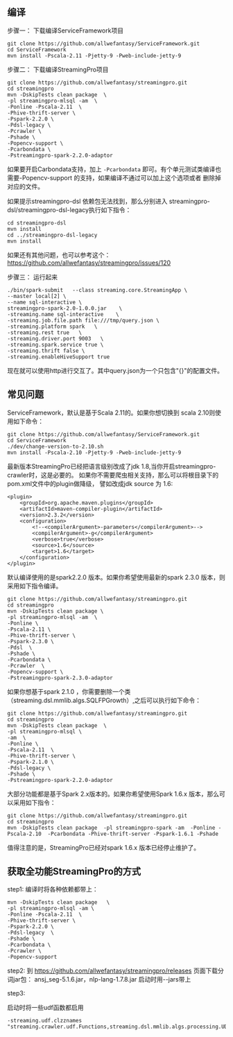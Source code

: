 ## 编译

步骤一： 下载编译ServiceFramework项目

```
git clone https://github.com/allwefantasy/ServiceFramework.git
cd ServiceFramework
mvn install -Pscala-2.11 -Pjetty-9 -Pweb-include-jetty-9
```


步骤二： 下载编译StreamingPro项目

```
git clone https://github.com/allwefantasy/streamingpro.git
cd streamingpro
mvn -DskipTests clean package  \
-pl streamingpro-mlsql -am  \
-Ponline -Pscala-2.11  \
-Phive-thrift-server \
-Pspark-2.2.0 \
-Pdsl-legacy \
-Pcrawler \
-Pshade \
-Popencv-support \
-Pcarbondata \
-Pstreamingpro-spark-2.2.0-adaptor

```
 

如果要开启Carbondata支持，加上 `-Pcarbondata` 即可。有个单元测试类编译也需要-Popencv-support 的支持，如果编译不通过可以加上这个选项或者
删除掉对应的文件。

如果提示streamingpro-dsl 依赖包无法找到，那么分别进入 streamingpro-dsl/streamingpro-dsl-legacy执行如下指令：

```
cd streamingpro-dsl
mvn install
cd ../streamingpro-dsl-legacy
mvn install
```

如果还有其他问题，也可以参考这个：https://github.com/allwefantasy/streamingpro/issues/120 

步骤三： 运行起来

```
./bin/spark-submit   --class streaming.core.StreamingApp \
--master local[2] \
--name sql-interactive \
streamingpro-spark-2.0-1.0.0.jar    \
-streaming.name sql-interactive    \
-streaming.job.file.path file:///tmp/query.json \
-streaming.platform spark   \
-streaming.rest true   \
-streaming.driver.port 9003   \
-streaming.spark.service true \
-streaming.thrift false \
-streaming.enableHiveSupport true
```

现在就可以使用http进行交互了。其中query.json为一个只包含"{}"的配置文件。


## 常见问题

ServiceFramework，默认是基于Scala 2.11的。如果你想切换到 scala 2.10则使用如下命令：

```
git clone https://github.com/allwefantasy/ServiceFramework.git
cd ServiceFramework
./dev/change-version-to-2.10.sh
mvn install -Pscala-2.10 -Pjetty-9 -Pweb-include-jetty-9
```


最新版本StreamingPro已经把语言级别改成了jdk 1.8,当你开启streamingpro-crawler时，这是必要的。
如果你不需要爬虫相关支持，那么可以将根目录下的pom.xml文件中的plugin做降级，
譬如改成jdk source 为 1.6:

```
<plugin>
    <groupId>org.apache.maven.plugins</groupId>
    <artifactId>maven-compiler-plugin</artifactId>
    <version>2.3.2</version>
    <configuration>
        <!--<compilerArgument>-parameters</compilerArgument>-->
        <compilerArgument>-g</compilerArgument>
        <verbose>true</verbose>
        <source>1.6</source>
        <target>1.6</target>
    </configuration>
</plugin>
```


默认编译使用的是spark2.2.0 版本。如果你希望使用最新的spark 2.3.0 版本，则采用如下指令编译。

```
git clone https://github.com/allwefantasy/streamingpro.git
cd streamingpro
mvn -DskipTests clean package \
-pl streamingpro-mlsql -am  \
-Ponline \
-Pscala-2.11 \
-Phive-thrift-server \
-Pspark-2.3.0 \
-Pdsl  \
-Pshade \
-Pcarbondata \
-Pcrawler  \
-Popencv-support \
-Pstreamingpro-spark-2.3.0-adaptor 

```

如果你想基于spark 2.1.0 ，你需要删除一个类（streaming.dsl.mmlib.algs.SQLFPGrowth）,之后可以执行如下命令：

```
git clone https://github.com/allwefantasy/streamingpro.git
cd streamingpro
mvn -DskipTests clean package  \
-pl streamingpro-mlsql \
-am  \
-Ponline \
-Pscala-2.11  \
-Phive-thrift-server \
-Pspark-2.1.0 \
-Pdsl-legacy \
-Pshade \
-Pstreamingpro-spark-2.2.0-adaptor

```

大部分功能都是基于Spark 2.x版本的。如果你希望使用Spark 1.6.x 版本，那么可以采用如下指令：

```
git clone https://github.com/allwefantasy/streamingpro.git
cd streamingpro
mvn -DskipTests clean package  -pl streamingpro-spark -am  -Ponline -Pscala-2.10  -Pcarbondata -Phive-thrift-server -Pspark-1.6.1 -Pshade
```

值得注意的是，StreamingPro已经对spark 1.6.x 版本已经停止维护了。


## 获取全功能StreamingPro的方式

step1: 编译时将各种依赖都带上：

```
mvn -DskipTests clean package   \
-pl streamingpro-mlsql -am \
-Ponline -Pscala-2.11  \
-Phive-thrift-server \
-Pspark-2.2.0 \
-Pdsl-legacy  \
-Pshade \
-Pcarbondata \
-Pcrawler \
-Popencv-support
```

step2: 到 https://github.com/allwefantasy/streamingpro/releases 页面下载分词jar包：
ansj_seg-5.1.6.jar，nlp-lang-1.7.8.jar
启动时用--jars带上 


step3: 

启动时将一些udf函数都启用

```
-streaming.udf.clzznames "streaming.crawler.udf.Functions,streaming.dsl.mmlib.algs.processing.UDFFunctions"
```

